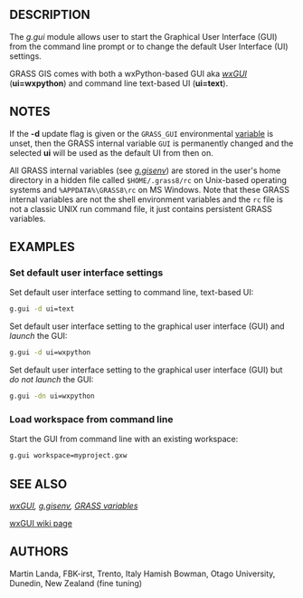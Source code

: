 ## DESCRIPTION

The *g.gui* module allows user to start the Graphical User Interface
(GUI) from the command line prompt or to change the default User
Interface (UI) settings.

GRASS GIS comes with both a wxPython-based GUI aka *[wxGUI](wxGUI.md)*
(**ui=wxpython**) and command line text-based UI (**ui=text**).

## NOTES

If the **-d** update flag is given or the `GRASS_GUI` environmental
[variable](variables.md) is unset, then the GRASS internal variable
`GUI` is permanently changed and the selected **ui** will be used as the
default UI from then on.

All GRASS internal variables (see *[g.gisenv](g.gisenv.md)*) are stored
in the user's home directory in a hidden file called `$HOME/.grass8/rc`
on Unix-based operating systems and `%APPDATA%\GRASS8\rc` on MS Windows.
Note that these GRASS internal variables are not the shell environment
variables and the `rc` file is not a classic UNIX run command file, it
just contains persistent GRASS variables.

## EXAMPLES

### Set default user interface settings

Set default user interface setting to command line, text-based UI:

```bash
g.gui -d ui=text
```

Set default user interface setting to the graphical user interface (GUI)
and *launch* the GUI:

```bash
g.gui -d ui=wxpython
```

Set default user interface setting to the graphical user interface (GUI)
but *do not launch* the GUI:

```bash
g.gui -dn ui=wxpython
```

### Load workspace from command line

Start the GUI from command line with an existing workspace:

```bash
g.gui workspace=myproject.gxw
```

## SEE ALSO

*[wxGUI](wxGUI.md), [g.gisenv](g.gisenv.md), [GRASS
variables](variables.md)*

[wxGUI wiki
page](https://grasswiki.osgeo.org/wiki/WxPython-based_GUI_for_GRASS)

## AUTHORS

Martin Landa, FBK-irst, Trento, Italy
Hamish Bowman, Otago University, Dunedin, New Zealand (fine tuning)
